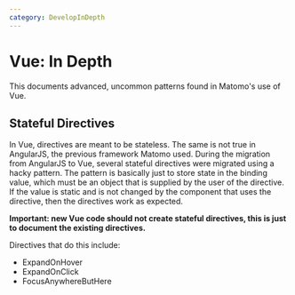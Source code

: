 ```yaml
---
category: DevelopInDepth
---
```

# Vue: In Depth

This documents advanced, uncommon patterns found in Matomo's use of Vue.

## Stateful Directives

In Vue, directives are meant to be stateless. The same is not true in AngularJS, the previous framework Matomo
used. During the migration from AngularJS to Vue, several stateful directives were migrated using a hacky pattern.
The pattern is basically just to store state in the binding value, which must be an object that is supplied by the
user of the directive. If the value is static and is not changed by the component that uses the directive, then the
directives work as expected.

**Important: new Vue code should not create stateful directives, this is just to document the existing directives.**

Directives that do this include:

* ExpandOnHover
* ExpandOnClick
* FocusAnywhereButHere